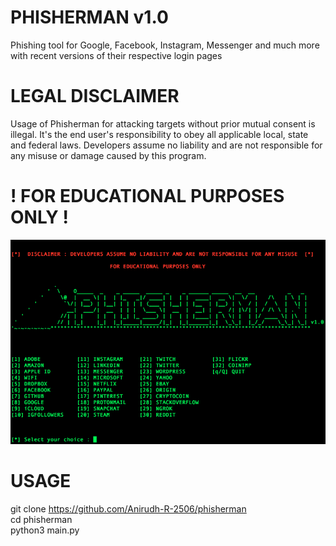 # PHISHERMAN v1.0

Phishing tool for Google, Facebook, Instagram, Messenger and much more with recent versions of their respective login pages

# LEGAL DISCLAIMER

Usage of Phisherman for attacking targets without prior mutual consent is illegal. It's the end user's responsibility to obey all applicable local, state and federal laws. Developers assume no liability and are not responsible for any misuse or damage caused by this program. 
# ! FOR EDUCATIONAL PURPOSES ONLY !

![Screenshot](https://github.com/Anirudh-R-2506/phisherman/raw/master/demo/demo.png)

# USAGE

git clone https://github.com/Anirudh-R-2506/phisherman \
cd phisherman \
python3 main.py



